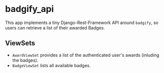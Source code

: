 # badgify_api

This app implements a tiny Django-Rest-Framework API around `badgify`,
so users can retrieve a list of their awarded Badges.


## ViewSets

- `AwardViewSet` provides a list of the authenticated user's awards (inluding
  the badges).
- `BadgeViewSet` lists all available badges.
